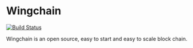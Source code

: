 # Wingchain

[![Build Status](https://api.travis-ci.org/wingchain/wingchain.svg?branch=master)](https://travis-ci.org/wingchain/wingchain)

Wingchain is an open source, easy to start and easy to scale block chain.
